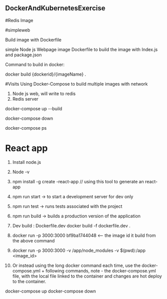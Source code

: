 ## DockerAndKubernetesExercise
#Redis Image

#simpleweb   

Build image with Dockerfile

simple Node js Webpage image
Dockerfile to build the image with Index.js and package.json

Command to build in docker:

docker build {dockerid}/{imageName} .


#Visits
Using Docker-Compose to build multiple images with network
1. Node js web, will write to redis
2. Redis server 


 docker-compose up --build 

 docker-compose down
 
 docker-compose ps


# React app
1. Install node.js
2. Node -v 
3. npm install -g create -react-app  // using this tool to generate an react-app
4. npm run start -> to start a development server for dev only
5. npm run test -> runs tests associated with the project
6. npm run build -> builds a production version of the application 
7. Dev build : Dockerfile.dev 
    docker build -f dockerfile.dev .
8. docker run -p 3000:3000 bf9ba1744048  <-- the image id it build from the above command
9. docker run -p 3000:3000 -v /app/node_modules -v  $(pwd):/app  <image_id>

10. Or instead using the long docker command each time, 
use the docker-compose.yml + following commands, note - the docker-compose.yml file, with the local file linked to the container and changes are hot deploy to the container. 

docker-compose up
docker-compose down